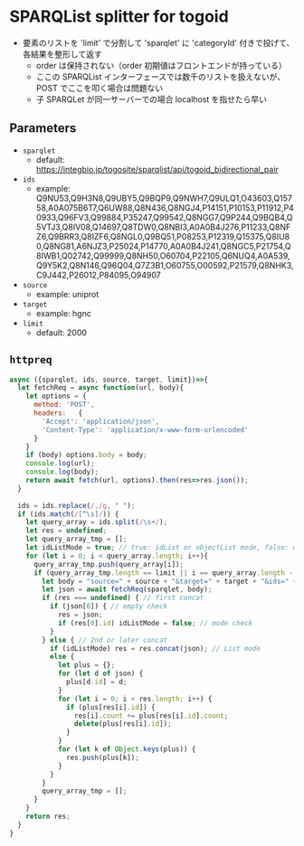 # SPARQList splitter for togoid

* 要素のリストを 'limit' で分割して 'sparqlet' に 'categoryId' 付きで投げて、各結果を整形して返す
  * order は保持されない（order 初期値はフロントエンドが持っている）
  * ここの SPARQList インターフェースでは数千のリストを扱えないが、POST でここを叩く場合は問題ない
  * 子 SPARQLet が同一サーバーでの場合 localhost を指せたら早い

## Parameters

* `sparqlet`
  * default: https://integbio.jp/togosite/sparqlist/api/togoid_bidirectional_pair
* `ids`
  * example: Q9NU53,Q9H3N8,Q9UBY5,Q9BQP9,Q9NWH7,Q9ULQ1,O43603,Q15758,A0A075B6T7,Q6UW88,Q8N436,Q8NGJ4,P14151,P10153,P11912,P40933,Q96FV3,Q99884,P35247,Q99542,Q8NGG7,Q9P244,Q9BQB4,Q5VTJ3,Q8IV08,Q14697,Q8TDW0,Q8NBI3,A0A0B4J276,P11233,Q8NFZ6,Q9BRR3,Q8IZF6,Q8NGL0,Q9BQ51,P08253,P12319,Q15375,Q8IU80,Q8NG81,A6NJZ3,P25024,P14770,A0A0B4J241,Q8NGC5,P21754,Q8IWB1,Q02742,Q99999,Q8NH50,O60704,P22105,Q6NUQ4,A0A539,Q9Y5K2,Q8N146,Q96Q04,Q7Z3B1,O60755,O00592,P21579,Q8NHK3,C9J442,P26012,P84095,O94907
* `source`
  * example: uniprot
* `target`
  * example: hgnc
* `limit`
  * default: 2000

## `httpreq`

```javascript
async ({sparqlet, ids, source, target, limit})=>{
  let fetchReq = async function(url, body){
    let options = {
      method: 'POST',
      headers:	 {
        'Accept': 'application/json',
        'Content-Type': 'application/x-www-form-urlencoded'
      }
    }
    if (body) options.body = body;
    console.log(url);
    console.log(body);
    return await fetch(url, options).then(res=>res.json());
  }
  
  ids = ids.replace(/,/g, " ");
  if (ids.match(/[^\s]/)) {
    let query_array = ids.split(/\s+/);
    let res = undefined;
    let query_array_tmp = [];
    let idListMode = true; // true: idList or objectList mode, false: mode undefined
    for (let i = 0; i < query_array.length; i++){
      query_array_tmp.push(query_array[i]);
      if (query_array_tmp.length == limit || i == query_array.length - 1) {
        let body = "source=" + source + "&target=" + target + "&ids=" + query_array_tmp.join(",");
        let json = await fetchReq(sparqlet, body);
	    if (res === undefined) { // first concat
          if (json[0]) { // empty check
            res = json;
            if (res[0].id) idListMode = false; // mode check
          }
	    } else { // 2nd or later concat
          if (idListMode) res = res.concat(json); // List mode
          else {
            let plus = {};
            for (let d of json) {
              plus[d.id] = d;
            }
            for (let i = 0; i < res.length; i++) {
              if (plus[res[i].id]) {
		        res[i].count += plus[res[i].id].count;
		        delete(plus[res[i].id]);
	          }
	        }
	        for (let k of Object.keys(plus)) {
	          res.push(plus[k]);
	        }
	      }
        }
	    query_array_tmp = [];
      }
    }
    return res;
  }
}
```
